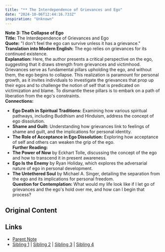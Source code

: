 ```yaml
---
title: "** The Interdependence of Grievances and Ego"
date: "2024-10-06T12:44:16.733Z"
inspiration: "Unknown"
---
```


  
**Note 3: The Collapse of Ego**  
**Title:** The Interdependence of Grievances and Ego  
**Quote:** "I don't feel the ego can survive unless it has a grievance."  
**Translation into Modern English:** The ego relies on grievances for its continued existence.  
**Explanation:** Here, the author presents a critical perspective on the ego, suggesting that it draws strength from grievances and victimhood. Grievances serve as fundamental pillars upholding the ego, and without them, the ego begins to collapse. This realization is paramount for personal growth, as it invites individuals to investigate the grievances that prop up their egos and to challenge the notion of self that is predicated on victimization and blame. To dismantle these pillars is to embark on a path of liberation from the ego's constraints.  
**Connections:**  
- **Ego Death in Spiritual Traditions:** Examining how various spiritual pathways, including Buddhism and Hinduism, address the concept of ego dissolution.  
- **Shame and Guilt:** Understanding how grievances link to feelings of shame and guilt, and the implications for personal identity.  
- **The Role of Acceptance in Ego Dissolution:** Exploring how acceptance of self and others can weaken the grip of the ego.  
**Further Reading:**  
- **The Power of Now** by Eckhart Tolle, discussing the concept of the ego and how to transcend it in present awareness.  
- **Ego Is the Enemy** by Ryan Holiday, which explores the adversarial nature of ego in personal development.  
- **The Untethered Soul** by Michael A. Singer, detailing the separation from the ego and its implications for personal freedom.  
**Question for Contemplation:** What would my life look like if I let go of grievances and the ego's hold over me, and how can I begin that process?  


## Original Content



## Links

- [Parent Note](/parent-note.md)
- [Sibling 1](/zettel1.md) | [Sibling 2](/zettel2.md) | [Sibling 3](/zettel3.md) | [Sibling 4](/zettel4.md)

